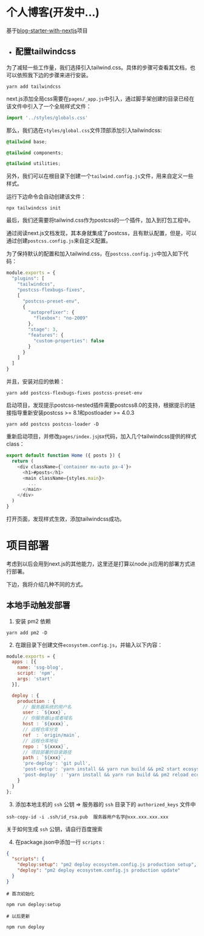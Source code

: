 # 个人博客(开发中...)

基于[blog-starter-with-nextjs](https://github.com/zepang/blog-starter-with-nextjs)项目

* ## 配置tailwindcss

为了减轻一些工作量，我们选择引入tailwind.css。具体的步骤可查看其文档，也可以依照我下边的步骤来进行安装。

```
yarn add tailwindcss
```

next.js添加全局css需要在`pages/_app.js`中引入，通过脚手架创建的目录已经在该文件中引入了一个全局样式文件：

```js
import '../styles/globals.css'
```

那么，我们选在`styles/global.css`文件顶部添加引入tailwindcss:

```css
@tailwind base;

@tailwind components;

@tailwind utilities;
```

另外，我们可以在根目录下创建一个`tailwind.config.js`文件，用来自定义一些样式。

运行下边命令会自动创建该文件：

```
npx tailwindcss init
```

最后，我们还需要将tailwind.css作为postcss的一个插件，加入到打包工程中。

通过阅读next.js文档发现，其本身就集成了postcss，且有默认配置，但是，可以通过创建`postcss.config.js`来自定义配置。

为了保持默认的配置和加入tailwind.css，在`postcss.config.js`中加入如下代码：

```js
module.exports = {
  "plugins": [
    "tailwindcss",
    "postcss-flexbugs-fixes",
    [
      "postcss-preset-env",
      {
        "autoprefixer": {
          "flexbox": "no-2009"
        },
        "stage": 3,
        "features": {
          "custom-properties": false
        }
      }
    ]
  ]
}
```

并且，安装对应的依赖：

```
yarn add postcss-flexbugs-fixes postcss-preset-env
```

启动项目，发现提示postcss-nested插件需要postcss8.0的支持，根据提示的链接指导重新安装postcss >= 8.1和postloader >= 4.0.3

```
yarn add postcss postcss-loader -D
```

重新启动项目，并修改`pages/index.js`jsx代码，加入几个tailwindcss提供的样式class：

```js
export default function Home ({ posts }) {
  return (
    <div className={`container mx-auto px-4`}>
      <h1>#posts</h1>
      <main className={styles.main}>
        ...
      </main>
    </div>
  )
}
```

打开页面，发现样式生效，添加tailwindcss成功。

# 项目部署

考虑到以后会用到next.js的其他能力，这里还是打算以node.js应用的部署方式进行部署。

下边，我将介绍几种不同的方式。

## 本地手动触发部署

1. 安装 pm2 依赖

```
yarn add pm2 -D
```

2. 在跟目录下创建文件`ecosystem.config.js`，并输入以下内容：

```js
module.exports = {
  apps : [{
    name: 'ssg-blog',
    script: 'npm',
    args: 'start'
  }],

  deploy : {
    production : {
      // 服务器系统的用户名
      user : `${xxx}`,
      // 你服务器ip或者域名
      host : `${xxxx}`,
      // 远程仓库分支
      ref  : `origin/main`,
      // 远程仓库地址
      repo : `${xxxx}`,
      // 项目部署的目录路径
      path : `${xxx}`,
      'pre-deploy': 'git pull',
      'post-setup': 'yarn install && yarn run build && pm2 start ecosystem.config.js --env production',
      'post-deploy' : 'yarn install && yarn run build && pm2 reload ecosystem.config.js --env production'
    }
  }
};
```

3. 添加本地主机的 `ssh` 公钥 => 服务器的 `ssh` 目录下的 `authorized_keys` 文件中

```shell
ssh-copy-id -i .ssh/id_rsa.pub  服务器用户名字@xxx.xxx.xxx.xxx
```

关于如何生成 `ssh` 公钥，请自行百度搜索

4. 在package.json中添加一行 `scripts` :

```json
{
  "scripts": {
    "deploy:setup": "pm2 deploy ecosystem.config.js production setup",
    "deploy": "pm2 deploy ecosystem.config.js production update"
  }
}
```

```shell
# 首次初始化

npm run deploy:setup

# 以后更新

npm run deploy
```